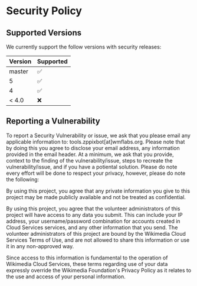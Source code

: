 # Security Policy

## Supported Versions

We currently support the follow versions with security releases:

| Version | Supported          |
| ------- | ------------------ |
| master  | :white_check_mark: |
| 5       | :white_check_mark: |
| 4       | :white_check_mark: |
| < 4.0   | :x:                |

## Reporting a Vulnerability

To report a Security Vulnerability or issue, we ask that you please email any applicable information to: tools.zppixbot[at]wmflabs.org. 
Please note that by doing this you agree to disclose your email address, any information provided in the email header. 
At a minimum, we ask that you provide, context to the finding of the vulnerability/issue, steps to recreate the vulnerability/issue, and if you have a potiental solution.
Please do note every effort will be done to respect your privacy, however, please do note the following:

By using this project, you agree that any private information you give to this project may be made publicly available and not be treated as confidential.

By using this project, you agree that the volunteer administrators of this project will have access to any data you submit. This can include your IP address, your username/password combination for accounts created in Cloud Services services, and any other information that you send. The volunteer administrators of this project are bound by the Wikimedia Cloud Services Terms of Use, and are not allowed to share this information or use it in any non-approved way.

Since access to this information is fundamental to the operation of Wikimedia Cloud Services, these terms regarding use of your data expressly override the Wikimedia Foundation's Privacy Policy as it relates to the use and access of your personal information.
